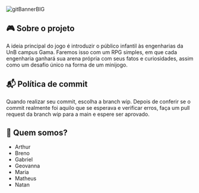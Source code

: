 ![gitBannerBIG](https://user-images.githubusercontent.com/53947083/136849261-510b42bb-b355-414e-afc2-86fa2629cda0.png)

## 🎮 Sobre o projeto
A ideia principal do jogo é introduzir o público infantil às engenharias da UnB campus Gama. Faremos isso com um RPG simples, em que cada engenharia ganhará sua arena própria com seus fatos e curiosidades, assim como um desafio único na forma de um minijogo.
## 📬 Política de commit
Quando realizar seu commit, escolha a branch wip. Depois de conferir se o commit realmente foi aquilo que se esperava e verificar erros, faça um pull request da branch wip para a main e espere ser aprovado.
## 🤝 Quem somos?
- Arthur
- Breno
- Gabriel
- Geovanna
- Maria
- Matheus
- Natan


